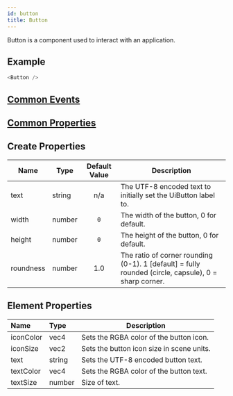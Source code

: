 ```yaml
---
id: button
title: Button
---
```


Button is a component used to interact with an application.

## Example

```javascript
<Button />
```

## [Common Events](../types/Events.md)

## [Common Properties](../types/Properties.md)

## Create Properties

| Name      | Type   | Default Value | Description                                                    |
| --------- | ------ | :-----------: | -------------------------------------------------------------- |
| text      | string |      n/a      | The UTF-8 encoded text to initially set the UiButton label to. |
| width     | number |      `0`      | The width of the button, 0 for default.                        |
| height    | number |      `0`      | The height of the button, 0 for default.                       |
| roundness | number |      1.0      | The ratio of corner rounding (0-1). 1 [default] = fully rounded (circle, capsule), 0 = sharp corner. |

## Element Properties

| Name      | Type   | Description                               |
| :-------- | :----- | ----------------------------------------- |
| iconColor | vec4   | Sets the RGBA color of the button icon.   |
| iconSize  | vec2   | Sets the button icon size in scene units. |
| text      | string | Sets the UTF-8 encoded button text.       |
| textColor | vec4   | Sets the RGBA color of the button text.   |
| textSize  | number | Size of text.                             |
